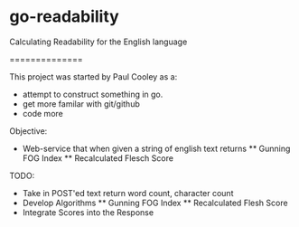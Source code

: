go-readability
==============

Calculating Readability for the English language

==============

This project was started by Paul Cooley as a:
* attempt to construct something in go.
* get more familar with git/github
* code more

Objective:
* Web-service that when given a string of english text returns 
** Gunning FOG Index
** Recalculated Flesch Score



TODO:
 * Take in POST'ed text return word count, character count
 * Develop Algorithms
 ** Gunning FOG Index
 ** Recalculated Flesh Score
 * Integrate Scores into the Response
